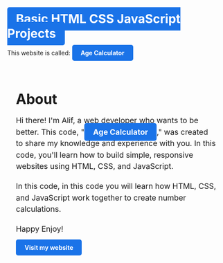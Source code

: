 # <a href="https://alfdhiw.github.io/Age-Calculator" style="background-color: #1a73e8; color: white; font-weight: bold; padding: 10px 20px; border-radius: 5px; text-decoration: none;">Basic HTML CSS JavaScript Projects</a>

This website is called: <a href="https://github.com/Alfdhiw/Age-Calculator" style="background-color: #1a73e8; color: white; font-weight: bold; padding: 10px 20px; border-radius: 5px; text-decoration: none;">Age Calculator</a>

<div style="max-width: 600px; margin: 0 auto; padding: 20px;">
  <h1 style="font-size: 2rem; font-weight: bold; margin-bottom: 10px;">About</h1>
  <p style="font-size: 1.1rem; line-height: 1.5; margin-bottom: 20px;">Hi there! I'm Alif, a web developer who wants to be better. This code, "<a href="https://alfdhiw.github.io/Age-Calculator" style="background-color: #1a73e8; color: white; font-weight: bold; padding: 10px 20px; border-radius: 5px; text-decoration: none;">Age Calculator</a>," was created to share my knowledge and experience with you. In this code, you'll learn how to build simple, responsive websites using HTML, CSS, and JavaScript.</p>
  <p style="font-size: 1.1rem; line-height: 1.5; margin-bottom: 20px;">In this code, in this code you will learn how HTML, CSS, and JavaScript work together to create number calculations.</p>
  <p style="font-size: 1.1rem; line-height: 1.5; margin-bottom: 20px;">Happy Enjoy!</p>
  <a href="https://alfdhiw.github.io/MyPortofolio/"  style="background-color: #1a73e8; color: white; font-weight: bold; padding: 10px 20px; border-radius: 5px; text-decoration: none;">Visit my website</a>
</div>
